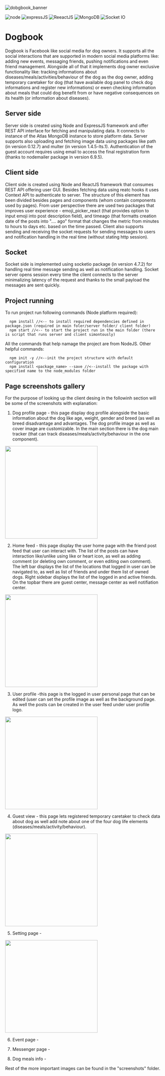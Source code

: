 ![dobgbook_banner](https://github.com/RobertNeat/Dogbook/blob/main/screenshots/DogBook.png)

![node](https://img.shields.io/badge/Node-LTS-green)
![expressJS](https://img.shields.io/badge/ExpressJS-4.18.2-yellow)
![ReeactJS](https://img.shields.io/badge/ReactJS-18.2.0-blue)
![MongoDB](https://img.shields.io/badge/MongoDB-Atlas-lime)
![Socket IO](https://img.shields.io/badge/socket%20IO-ffffff)


# Dogbook

Dogbook is Facebook like social media for dog owners. It supports all the social interactions that are supported in modern social media platforms like: adding new events, messaging friends, pushing notifications and even friend management. Alongside all of that it implements dog owner exclusive functionality like: tracking informations about diseases/meals/activities/behaviour of the dog as the dog owner, adding temporary caretaker for dog (that have available dog panel to check dog informations and register new informations) or ewen checking information about meals that could dog benefit from or have negative consequences on its health (or information about diseases).

## Server side

Server side is created using Node and ExpressJS framework and offer REST API interface for fetching and manipulating data. It connects to instance of the Atlas MongoDB instance to store platform data. Server supports also uploading and fetching image data using packages like path (in version 0.12.7) and multer (in version 1.4.5-lts.1). Authentication of the guest account requires using email to access the final registration form (thanks to nodemailer package in version 6.9.5).

## Client side

Client side is created using Node and ReactJS framework that consumes REST API offering user GUI. Besides fetching data using reatc hooks it uses Context API to authenticate to server. The structure of this element has been divided besides pages and components (whom contain components used by pages). From user perspective there are used two packages that improves user experience - emoji_picker_react (that provides option to input emoji into post description field), and timeago (that formatts creation date of the posts into ".... ago" format that changes the metric from minutes to hours to days etc. based on the time passed. Client also supports sending and receiving the socket requests for sending messages to users and notification handling in the real time (without stating http session). 

## Socket

Socket side is implemented using socketio package (in version 4.7.2) for handling real time message sending as well as notification handling. Socket server opens session every time the client connects to the server minimalizing latency of the request and thanks to the small payload the messages are sent quickly.  

## Project running

To run project run following commands (Node platform required):

```
  npm install //<-- to install required dependencies defined in package.json (required in main foler/server folder/ client folder)
  npm start //<-- to start the project run in the main folder (there is script that runs server and client simontously)
```
All the commands that help namage the project are from NodeJS.
Other helpful commands:
```
  npm init -y //<--init the project structure with default configuration
  npm install <package_name> --save //<--install the package with specified name to the node_modules folder
```

## Page screenshots gallery

For the purpose of looking up the client desing in the followinh section will be some of the screenshots with explanation:
1. Dog profile page - this page display dog profile alongside the basic information about the dog like age, weight, gender and breed (as well as breed disadvantage and advantages. The dog profile image as well as cover image are customizable. In the main section there is the dog main tracker (that can track diseases/meals/activity/behaviour in the one component).

<img src="https://github.com/RobertNeat/Dogbook/blob/main/screenshots/1_dog_profile.png"  height="300"/>
  
2. Home feed - this page display the user home page with the friend post feed that user can interact with. The list of the posts can have interaction like/unlike using like or heart icon, as well as adding comment (or deleting own comment, or even editing own comment). The left bar displays the list of the locations that logged in user can be navigated to, as well as list of friends and under them list of owned dogs. Right sidebar displays the list of the logged in and active friends. On the topbar there are guest center, message center as well notifiation center.

<img src="https://github.com/RobertNeat/Dogbook/blob/main/screenshots/2_home_feed.png"  height="300"/>
  
3. User profile -this page is the logged in user personal page that can be edited (user can set the profile image as well as the background page. As well the posts can be created in the user feed under user profile logo.

<img src="https://github.com/RobertNeat/Dogbook/blob/main/screenshots/3_user_profile.png"  height="300"/>

4. Guest view - this page lets registered temporary caretaker to check data about dog as well add note about one of the four dog life elements (diseases/meals/activity/behaviour).

<img src="https://github.com/RobertNeat/Dogbook/blob/main/screenshots/4_guest_view.png"  height="300"/>

5. Setting page -


<img src="https://github.com/RobertNeat/Dogbook/blob/main/screenshots/5_settings_page.png"  height="300"/>

6. Event page -



7. Messenger page -



8. Dog meals info - 


Rest of the more important images can be found in the "screenshots" folder. 
